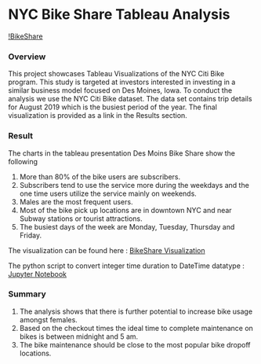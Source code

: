 # NYC Bike Share Tableau Analysis

[!BikeShare](Resources/citibike-logo.gif)

### Overview
This project showcases Tableau Visualizations of the NYC Citi Bike program. This study is targeted at investors interested in investing in a similar business model focused on Des Moines, Iowa. To conduct the analysis we use the NYC Citi Bike dataset. The data set contains trip details for August 2019 which is the busiest period of the year. The final visualization is provided as a link in the Results section.

### Result 
The charts in the tableau presentation Des Moins Bike Share show the following
1. More than 80% of the bike users are subscribers.
2. Subscribers tend to use the service more during the weekdays and the one time users utilize the service mainly on weekends. 
3. Males are the most frequent users.
4. Most of the bike pick up locations are in downtown NYC and near Subway stations or tourist attractions. 
5. The busiest days of the week are Monday, Tuesday, Thursday and Friday. 

The visualization can be found here : [BikeShare Visualization](https://public.tableau.com/profile/nitish4605#!/vizhome/DesMoinesBikeShare_16098123571500/DesMoinesBikeShare?publish=yes)

The python script to convert integer time duration to DateTime datatype : [Jupyter Notebook](NYC_CitiBike_Challenge.ipynb)

### Summary
1. The analysis shows that there is further potential to increase bike usage amongst females. 
2. Based on the checkout times the ideal time to complete maintenance on bikes is between midnight and 5 am.
3. The bike maintenance should be close to the most popular bike dropoff locations. 
